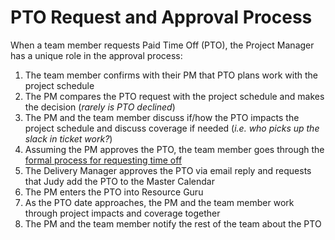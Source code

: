 # PTO Request and Approval Process

When a team member requests Paid Time Off (PTO), the Project Manager has a unique role in the approval process:

1. The team member confirms with their PM that PTO plans work with the project schedule
2. The PM compares the PTO request with the project schedule and makes the decision (_rarely is PTO declined_)
3. The PM and the team member discuss if/how the PTO impacts the project schedule and discuss coverage if needed (_i.e. who picks up  the slack in ticket work?_)
4. Assuming the PM approves the PTO, the team member goes through the [formal process for requesting time off](https://github.com/CivicActions/handbook#pto)
5. The Delivery Manager approves the PTO via email reply and requests that Judy add the PTO to the Master Calendar
6. The PM enters the PTO into Resource Guru
7. As the PTO date approaches, the PM and the team member work through project impacts and coverage together
8. The PM and the team member notify the rest of the team about the PTO
